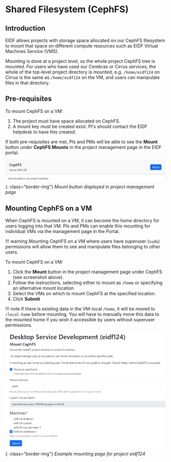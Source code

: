 # Shared Filesystem (CephFS)

## Introduction

EIDF allows projects with storage space allocated on our CephFS filesystem to mount that space on different compute resources such as EIDF Virtual Machines Service (VMS).

Mounting is done at a project level, so the whole project CephFS tree is mounted. For users who have used our Cerebras or Cirrus services, the whole of the top-level project directory is mounted, e.g. `/home/eidf124` on Cirrus is the same as `/home/eidf124` on the VM, and users can manipulate files in that directory.

## Pre-requisites

To mount CephFS on a VM:

1. The project must have space allocated on CephFS.
1. A mount key must be created exist. PI's should contact the EIDF helpdesk to have this created.

If both pre-requisites are met, PIs and PMs will be able to see the **Mount** button under **CephFS Mounts** in the project management page in the EIDF portal.

   ![CephFSMountButton](../../images/virtualmachines/CephFSMountButton.png){: class="border-img"}
   *Mount button displayed in project management page*

## Mounting CephFS on a VM

When CephFS is mounted on a VM, it can become the home directory for users logging into that VM. PIs and PMs can enable this mounting for individual VMs via the management page in the Portal.

!!! warning
    Mounting CephFS on a VM where users have superuser (`sudo`) permissions will allow them to see and manipulate files belonging to other users.

To mount CephFS on a VM:

1. Click the **Mount** button in the project management page under CephFS (see screenshot above).
1. Follow the instructions, selecting either to mount as `/home` or specifying an alternative mount location
1. Select the VMs on which to mount CephFS at the specified location.
1. Click **Submit**

!!! note
    If there is existing data in the VM-local `/home`, it will be moved to `/local-home` before mounting.
    You will have to manually move this data to the mounted home if you wish it accessible by users without superuser permissions.

   ![CephFSMountPage](../../images/virtualmachines/CephFSMountPage.png){: class="border-img"}
   *Example mounting page for project eidf124*
